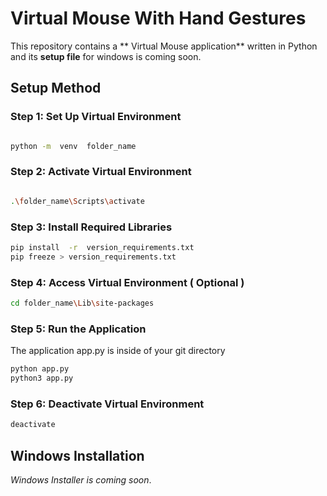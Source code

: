 
# Virtual Mouse With Hand Gestures


This repository contains a  ** Virtual Mouse application** written in Python and its **setup file** for windows is coming soon.

  

## Setup Method

  

### Step 1: Set Up Virtual Environment

  

```bash

python -m  venv  folder_name

```

  

### Step 2: Activate Virtual Environment

  

```bash

.\folder_name\Scripts\activate

```

  

### Step 3: Install Required Libraries

```bash
pip install  -r  version_requirements.txt
pip freeze > version_requirements.txt
```

### Step 4: Access Virtual Environment ( Optional )

```bash
cd folder_name\Lib\site-packages
```


### Step 5: Run the Application 
The application app.py is inside of your git directory 
```bash
python app.py
python3 app.py
```

### Step 6: Deactivate Virtual Environment

```bash
deactivate
```

## Windows Installation 

 *Windows Installer is coming soon*.


  
